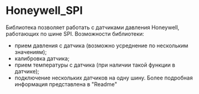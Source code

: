 # Honeywell_SPI
Библиотека позволяет работать с датчиками давления Honeywell, работающих по шине SPI.
Возможности библиотеки:
- прием давления с датчика (возможно усреднение по нескольким
значениям);
- калибровка датчика;
- прием температуры с датчика (при наличии такой функции в датчике);
- подключение нескольких датчиков на одну шину.
  Более подробная информация представлена в "Readme"
